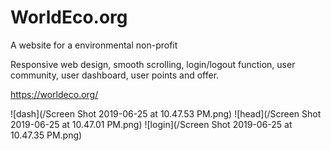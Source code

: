 # WorldEco.org
A website for a environmental non-profit

Responsive web design, smooth scrolling, login/logout function, user community, user dashboard, user points and offer.

https://worldeco.org/

![dash](/Screen Shot 2019-06-25 at 10.47.53 PM.png)
![head](/Screen Shot 2019-06-25 at 10.47.01 PM.png)
![login](/Screen Shot 2019-06-25 at 10.47.35 PM.png)
